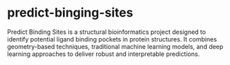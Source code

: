 # predict-binging-sites
Predict Binding Sites is a structural bioinformatics project designed to identify potential ligand binding pockets in protein structures. It combines geometry-based techniques, traditional machine learning models, and deep learning approaches to deliver robust and interpretable predictions.
